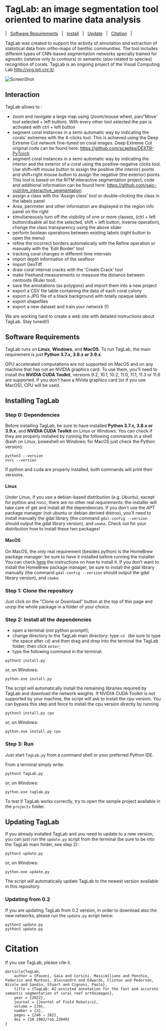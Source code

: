 # TagLab: an image segmentation tool oriented to marine data analysis

| &nbsp; [Software Requirements](#software-requirements) &nbsp; | &nbsp; [Install](#installing-taglab) &nbsp; | &nbsp; [Update](#updating-taglab) &nbsp; | &nbsp; [Citation](#citation) &nbsp; |

TagLab was created to support the activity of annotation and extraction of statistical data from ortho-maps of benthic communities. The tool includes different types of CNN-based segmentation networks specially trained for agnostic (relative only to contours) or semantic (also related to species) recognition of corals. TagLab is an ongoing project of the Visual Computing Lab http://vcg.isti.cnr.it/.

![ScreenShot](screenshot.jpg)


## Interaction
TagLab allows to :

- zoom and navigate a large map using (zoom/mouse wheel, pan/'Move' tool selected + left button). With every other tool selected the pan is activated with ctrl + left button
- segment coral instances in a semi-automatic way by indicating the corals' extremes with the 4-clicks tool. This is achieved using the Deep Extreme Cut network fine-tuned on coral images. Deep Extreme Cut original code can be found here: https://github.com/scaelles/DEXTR-PyTorch
- segment coral instances in a semi-automatic way by indicating the interior and the exterior of a coral using the positive-negative clicks tool. Use shift+left mouse button to assign the positive (the interior) points and shift+right mouse button to assign the negative (the exterior) points. This tool is based on the RITM interactive segmentation project, code and additional information can be found here: https://github.com/saic-vul/ritm_interactive_segmentation
- assign a class with the 'Assign class' tool or double-clicking the class in the labels panel
- Area, perimeter and other information are displayed in the region info panel on the right
- simultaneously turn off the visibility of one or more classes, (ctrl + left button/disable all but the selected, shift + left button, inverse operation), change the class transparency using the above slider
- perform boolean operations between existing labels (right button to open the menu)
- refine the incorrect borders automatically with the Refine operation or manually with the 'Edit Border' tool
- tracking coral changes in different time intervals
- import depth information of the seafloor
- import GeoTiff
- draw coral internal cracks with the 'Create Crack' tool
- make freehand measurements or measure the distance between centroids (Ruler tool).
- save the annotations (as polygons) and import them into a new project
- export a CSV file table containing the data of each coral colony
- export a JPG file of a black background with totally opaque labels
- export shapefiles
- export a new dataset and train your network (!)

We are working hard to create a web site with detailed instructions about TagLab. Stay tuned(!)


## Software Requirements


TagLab runs on __Linux__, __Windows__, and __MacOS__. To run TagLab, the main requirement is just __Python 3.7.x, 3.8.x or 3.9.x__.

GPU accelerated computations are not supported on MacOS and on any machine that has not an NVIDIA graphics card.
To use them, you'll need to install the __NVIDIA CUDA Toolkit__, versions 9.2, 10.1, 10.2, 11.0, 11.1, 11.3 or 11.6 are supported.
If you don't have a NVida graphics card (or if you use MacOS), CPU will be used.

## Installing TagLab

### Step 0: Dependencies
Before installing TagLab, be sure to have installed __Python 3.7.x, 3.8.x or 3.9.x__, and __NVIDIA CUDA Toolkit__ on Linux or Windows. You can check if they are properly installed by running the following commands in a shell (bash on Linux, poweshell on Windows; for MacOS just check the Python version):

```
python3 --version
nvcc --version
```
If python and cuda are properly installed, both commands will print their versions.

#### Linux

Under Linux, if you use a debian-based distribution (e.g. Ubuntu), except for python and nvcc, there are no other real requirements: the installer will take care of get and install all the dependencies. If you don't use the APT package manager (not ubuntu or debian derived distros), you'll need to install manually the gdal library (the command `gdal-config --version` should output the gdal library version), and `cmake`. Check out for your distribution how to install these two packages!

#### MacOS

On MacOS, the only real requirement (besides python) is the HomeBrew package manager: be sure to have it installed before running the installer. You can check [here](https://brew.sh/) the instructions on how to install it. If you don't want to install the HomeBrew package manager, be sure to install the gdal library manually (the command `gdal-config --version` should output the gdal library version), and `cmake`.

### Step 1: Clone the repository
Just click on the "Clone or Download" button at the top of this page and unzip the whole package in a folder of your choice.

### Step 2: Install all the dependencies

- open a terminal (not python prompt!);
- change directory to the TagLab main directory: type `cd ` (be sure to type the space after `cd`) and then drag and drop into the terminal the TagLab folder; then click `enter`;
- type the following command in the terminal:

```
python3 install.py
```
or, on Windows:

```
python.exe install.py
```

The script will automatically install the remaining libraries required by TagLab and download the network weights.
If NVIDIA CUDA Toolkit is not supported by your machine, the script will ask to install the cpu version.
You can bypass this step and force to install the cpu version directly by running
```
python3 install.py cpu
```
or, on Windows:

```
python.exe install.py cpu
```

### Step 3: Run
Just start `TagLab.py` from a command shell or your preferred Python IDE.

From a terminal simply write:

```
python3 TagLab.py
```
or, on Windows:

```
python.exe taglab.py
```

To test if TagLab works correctly, try to open the sample project available in the `projects` folder.

## Updating TagLab

If you already installed TagLab and you need to update to a new version, you can just run the `update.py` script from the terminal (be sure to be into the TagLab main folder, see step 2):

```
python3 update.py
```
or, on Windows:

```
python.exe update.py
```

The script will automatically update TagLab to the newest version available in this repository.

### Updating from 0.2

If you are updating TagLab from 0.2 version, in order to download also the new networks, please run the `update.py` script twice:

```
python3 update.py
python3 update.py
```


# Citation

If you use TagLab, please cite it.

```
@article{TagLab,
	author = {Pavoni, Gaia and Corsini, Massimiliano and Ponchio, Federico and Muntoni, Alessandro and Edwards, Clinton and Pedersen, Nicole and Sandin, Stuart and Cignoni, Paolo},
	title = {TagLab: AI-assisted annotation for the fast and accurate semantic segmentation of coral reef orthoimages},
	year = {2022},
	journal = {Journal of Field Robotics},
	volume = {39},
	number = {3},
	pages = {246 – 262},
	doi = {10.1002/rob.22049}
}
```







